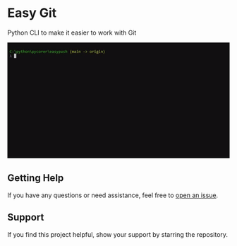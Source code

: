 # Easy Git

Python CLI to make it easier to work with Git

![](example.gif)

## Getting Help

If you have any questions or need assistance, feel free to [open an issue](https://github.com/pycorer/easypush/issues).

## Support

If you find this project helpful, show your support by starring the repository.
